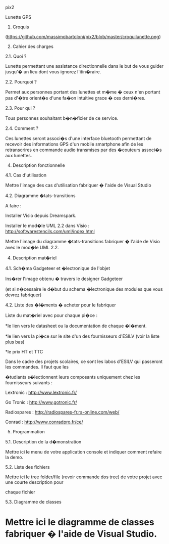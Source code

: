 pix2

Lunette GPS

 
1. Croquis


(https://github.com/massimobartoloni/pix2/blob/master/croquilunette.png)
 
2. Cahier des charges 

2.1. Quoi ? 

Lunette permettant une assistance directionnelle dans le but de vous guider jusqu'� un lieu dont vous ignorez l'itin�raire.

 

2.2. Pourquoi ? 

Permet aux personnes portant des lunettes et m�me � ceux n'en portant pas d'�tre orient�s d'une fa�on intuitive grace � ces derni�res.
 

2.3. Pour qui ? 

Tous personnes souhaitant b�n�ficier de ce service.

 

2.4. Comment ? 

Ces lunettes seront associ�s d'une interface bluetooth permettant de recevoir des informations GPS d'un mobile smartphone afin de les retranscrires
en commande audio transmises par des �couteurs associ�s aux lunettes. 

 

4. Description fonctionnelle 

4.1. Cas d'utilisation 

Mettre l'image des cas d'utilisation fabriquer � l'aide de Visual Studio 

 

4.2. Diagramme �tats-transitions 

A faire : 

Installer Visio depuis Dreamspark. 

Installer le mod�le UML 2.2 dans Visio : http://softwarestencils.com/uml/index.html 

 

Mettre l'image du diagramme �tats-transitions fabriquer � l'aide de Visio avec le mod�le UML 2.2. 

 

4. Description mat�riel 

4.1. Sch�ma Gadgeteer et �lectronique de l'objet 

Ins�rer l'image obtenu � travers le designer Gadgeteer 

(et si n�cessaire le d�but du schema �lectronique des modules que vous devrez fabriquer) 

 

4.2. Liste des �l�ments � acheter pour le fabriquer 

Liste du mat�riel avec pour chaque pi�ce : 

*le lien vers le datasheet ou la documentation de chaque �l�ment. 

*le lien vers la pi�ce sur le site d'un des fournisseurs d'ESILV (voir la liste plus bas) 

*le prix HT et TTC 

 

Dans le cadre des projets scolaires, ce sont les labos d'ESILV qui passeront les commandes. Il faut que les 

�tudiants s�lectionnent leurs composants uniquement chez les fournisseurs suivants : 

Lextronic : http://www.lextronic.fr/

Go Tronic : http://www.gotronic.fr/ 

Radiospares : http://radiospares-fr.rs-online.com/web/ 

Conrad : http://www.conradpro.fr/ce/ 

 

5. Programmation 

5.1. Description de la d�monstration 

Mettre ici le menu de votre application console et indiquer comment refaire la demo. 

 

5.2. Liste des fichiers 

Mettre ici le tree folder/file (revoir commande dos tree) de votre projet avec une courte description pour 

chaque fichier 

 

5.3. Diagramme de classes 

Mettre ici le diagramme de classes fabriquer � l'aide de Visual Studio.
====
